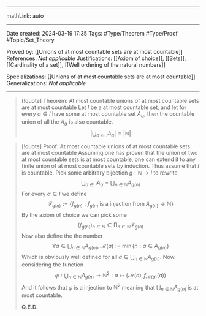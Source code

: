 

---

mathLink: auto

---
Date created: 2024-03-19 17:35
Tags: #Type/Theorem  #Type/Proof #Topic/Set_Theory 

Proved by: [[Unions of at most countable sets are at most countable]]
References: _Not applicable_
Justifications: [[Axiom of choice]], [[Sets]], [[Cardinality of a set]], [[Well ordering of the natural numbers]]

Specializations: [[Unions of at most countable sets are at most countable]]
Generalizations: _Not applicable_

---  

> [!quote] Theorem: At most countable unions of at most countable sets are at most countable
> Let $I$ be a at most countable set, and let for every $\alpha\in I$ have some at most countable set $A_{\alpha}$, then the countable union of all the $A_{\alpha}$ is also countable. $$ \left| \bigcup_{\alpha\in I}A_{\alpha} \right| =\left| \mathbb{N} \right|  $$

>[!quote] Proof: At most countable unions of at most countable sets are at most countable 
>Assuming one has proven that the union of two at most countable sets is at most countable, one can extend it to any finite union of at most countable sets by induction. Thus assume that $I$ is countable. Pick some arbitrary bijection $g:\mathbb{N}\to I$ to rewrite $$ \bigcup_{\alpha\in I}A_{\alpha}=\bigcup_{n\in \mathbb{N}}A_{g(n)} $$ For every $\alpha\in I$ we define $$ \mathcal{F}_{g(n)}:=\left\{ f_{g(n)}: f_{g(n)}\;\text{is a injection from}\;A_{g(n)}\to \mathbb{N} \right\}  $$ By the axiom of choice we can pick some $$ (f_{g(n)})_{n\in \mathbb{N}}\in \prod_{n\in \mathbb{N}}\mathcal{F}_{g(n)} $$ Now also define the the number $$\forall a\in \bigcup_{n\in \mathbb{N}}A_{g(n)}, \;\mathcal{M}(a):=\min\left\{ n: a\in A_{g(n)} \right\}  $$ Which is obviously well defined for all $a\in \bigcup_{n\in \mathbb{N}}A_{g(n)}$. Now considering the function $$ \varphi: \bigcup_{n\in \mathbb{N}}A_{g(n)}\to \mathbb{N}^2: a\mapsto (\mathcal{M}(a),f_{\mathcal{M}(a)}(a))$$ And it follows that $\varphi$ is a injection to $\mathbb{N}^2$ meaning that $\bigcup_{n\in \mathbb{N}}A_{g(n)}$ is at most countable.
>
>**Q.E.D.**



